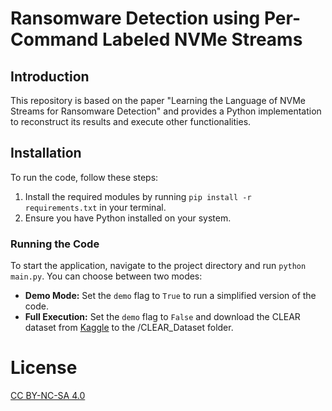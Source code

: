 # Ransomware Detection using Per-Command Labeled NVMe Streams

## Introduction

This repository is based on the paper "Learning the Language of NVMe Streams for Ransomware Detection" and provides a Python implementation to reconstruct its results and execute other functionalities.

## Installation

To run the code, follow these steps:

1. Install the required modules by running `pip install -r requirements.txt` in your terminal.
2. Ensure you have Python installed on your system.

### Running the Code

To start the application, navigate to the project directory and run `python main.py`. You can choose between two modes:
- **Demo Mode:** Set the `demo` flag to `True` to run a simplified version of the code.
- **Full Execution:** Set the `demo` flag to `False` and download the CLEAR dataset from [Kaggle](https://www.kaggle.com/datasets/johndoenvme/clear-command-level-annotated-ransomware) to the /CLEAR_Dataset folder.

# License
[CC BY-NC-SA 4.0](https://creativecommons.org/licenses/by-nc-sa/4.0/)
